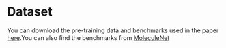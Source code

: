 # Dataset
You can download the pre-training data and benchmarks used in the paper <a href="https://github.com/rainy2022/AtMol/tree/master" title="Pre-train data">here</a>.You can also find the benchmarks from <a href="https://moleculenet.org/" title="MoleculeNet">MoleculeNet</a>
